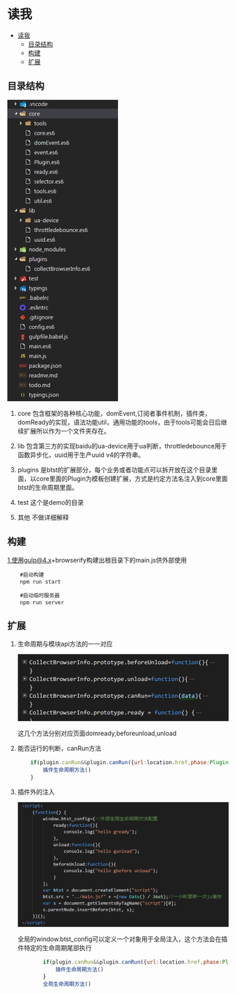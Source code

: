 # 读我

<!-- TOC -->

- [读我](#读我)
    - [目录结构](#目录结构)
    - [构建](#构建)
    - [扩展](#扩展)

<!-- /TOC -->

## 目录结构

![目录结构](./resource/2016-09-21_180452.png)

1. core 包含框架的各种核心功能，domEvent,订阅者事件机制，插件类，domReady的实现，语法功能util，通用功能的tools，由于tools可能会日后继续扩展所以作为一个文件夹存在。

1. lib 包含第三方的实现baidu的ua-device用于ua判断，throttledebounce用于函数异步化，uuid用于生产uuid v4的字符串。

1. plugins 是btst的扩展部分，每个业务或者功能点可以拆开放在这个目录里面，以core里面的Plugin为模板创建扩展，方式是约定方法名注入到core里面btst的生命周期里面。

1. test 这个是demo的目录

1. 其他 不做详细解释

## 构建

1.使用gulp@4.x+browserify构建出根目录下的main.js供外部使用

```shell
    #启动构建
    npm run start
```

```shell
    #启动临时服务器
    npm run server
```
## 扩展

1. 生命周期与模块api方法的一一对应

    ![生命周期方法](./resource/2016-09-21_181922.png)

    这几个方法分别对应页面domready,beforeunload,unload

1. 能否运行的判断，canRun方法

    ``` javascript
        if(plugin.canRun&&plugin.canRun({url:location.href,phase:Plugin.phase.Ready})){
            插件生命周期方法()
        }
    ```

1. 插件外的注入

    ![全局注入](./resource/2016-09-21_182128.png)

    全局的window.btst_config可以定义一个对象用于全局注入，这个方法会在插件特定的生命周期尾部执行

    ``` javascript
            if(plugin.canRun&&plugin.canRun({url:location.href,phase:Plugin.phase.Ready})){
                插件生命周期方法()
            }
            全局生命周期方法()
    ```